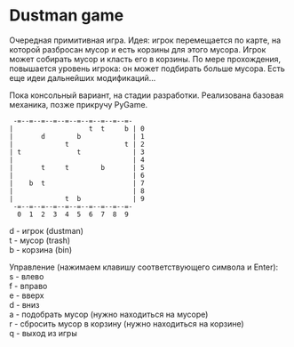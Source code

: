 
# Dustman game

Очередная примитивная игра. Идея: игрок перемещается по карте, на которой разбросан мусор и есть корзины для этого мусора. Игрок может собирать мусор и класть его в корзины. По мере прохождения, повышается уровень игрока: он может подбирать больше мусора. Есть еще идеи дальнейших модификаций...   

Пока консольный вариант, на стадии разработки. Реализована базовая механика, позже прикручу PyGame.

```
 -=--=--=--=--=--=--=--=--=--=-
|                   t  t     b | 0
|       d        b             | 1
|             t              t | 2
| t              t             | 3
|                              | 4
|       t     t        b       | 5
|                              | 6
|    b  t                      | 7
|                              | 8
|             t  b             | 9
 -=--=--=--=--=--=--=--=--=--=-
  0  1  2  3  4  5  6  7  8  9
```

d - игрок (dustman)  
t - мусор (trash)  
b - корзина (bin)  

Управление (нажимаем клавишу соответствующего символа и Enter):  
s - влево  
f - вправо  
e - вверх  
d - вниз  
a - подобрать мусор (нужно находиться на мусоре)  
r - сбросить мусор в корзину (нужно находиться на корзине)  
q - выход из игры
